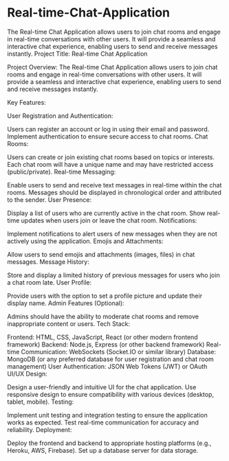 # Real-time-Chat-Application
The Real-time Chat Application allows users to join chat rooms and engage in real-time conversations with other users. It will provide a seamless and interactive chat experience, enabling users to send and receive messages instantly.
Project Title: Real-time Chat Application

Project Overview:
The Real-time Chat Application allows users to join chat rooms and engage in real-time conversations with other users. It will provide a seamless and interactive chat experience, enabling users to send and receive messages instantly.

Key Features:

User Registration and Authentication:

Users can register an account or log in using their email and password.
Implement authentication to ensure secure access to chat rooms.
Chat Rooms:

Users can create or join existing chat rooms based on topics or interests.
Each chat room will have a unique name and may have restricted access (public/private).
Real-time Messaging:

Enable users to send and receive text messages in real-time within the chat rooms.
Messages should be displayed in chronological order and attributed to the sender.
User Presence:

Display a list of users who are currently active in the chat room.
Show real-time updates when users join or leave the chat room.
Notifications:

Implement notifications to alert users of new messages when they are not actively using the application.
Emojis and Attachments:

Allow users to send emojis and attachments (images, files) in chat messages.
Message History:

Store and display a limited history of previous messages for users who join a chat room late.
User Profile:

Provide users with the option to set a profile picture and update their display name.
Admin Features (Optional):

Admins should have the ability to moderate chat rooms and remove inappropriate content or users.
Tech Stack:

Frontend: HTML, CSS, JavaScript, React (or other modern frontend framework)
Backend: Node.js, Express (or other backend framework)
Real-time Communication: WebSockets (Socket.IO or similar library)
Database: MongoDB (or any preferred database for user registration and chat room management)
User Authentication: JSON Web Tokens (JWT) or OAuth
UI/UX Design:

Design a user-friendly and intuitive UI for the chat application.
Use responsive design to ensure compatibility with various devices (desktop, tablet, mobile).
Testing:

Implement unit testing and integration testing to ensure the application works as expected.
Test real-time communication for accuracy and reliability.
Deployment:

Deploy the frontend and backend to appropriate hosting platforms (e.g., Heroku, AWS, Firebase).
Set up a database server for data storage.
